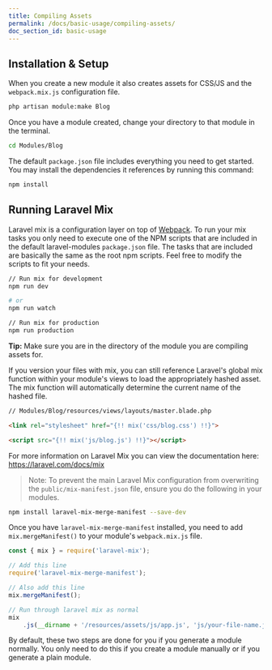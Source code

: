 ```yaml
---
title: Compiling Assets
permalink: /docs/basic-usage/compiling-assets/
doc_section_id: basic-usage
---
```


## Installation & Setup

When you create a new module it also creates assets for CSS/JS and the `webpack.mix.js` configuration file.

```bash
php artisan module:make Blog
```

Once you have a module created, change your directory to that module in the terminal.

```bash
cd Modules/Blog
```

The default `package.json` file includes everything you need to get started. You may install the dependencies
it references by running this command:

```bash
npm install
```

## Running Laravel Mix

Laravel mix is a configuration layer on top of [Webpack](https://webpack.js.org). To run your mix tasks you only
need to execute one of the NPM scripts that are included in the default laravel-modules `package.json` file.
The tasks that are included are basically the same as the root npm scripts. Feel free to modify the scripts to 
fit your needs.

```bash
// Run mix for development
npm run dev

# or
npm run watch

// Run mix for production
npm run production
```

**Tip:** Make sure you are in the directory of the module you are compiling assets for.

If you version your files with mix, you can still reference Laravel's global mix function within
your module's views to load the appropriately hashed asset. The mix function will automatically determine
the current name of the hashed file.

```html
// Modules/Blog/resources/views/layouts/master.blade.php

<link rel="stylesheet" href="{!! mix('css/blog.css') !!}">

<script src="{!! mix('js/blog.js') !!}"></script>
```

For more information on Laravel Mix you can view the documentation here: https://laravel.com/docs/mix

> Note: To prevent the main Laravel Mix configuration from overwriting the `public/mix-manifest.json` file,
> ensure you do the following in your modules.

```bash
npm install laravel-mix-merge-manifest --save-dev
```

Once you have `laravel-mix-merge-manifest` installed, you need to add `mix.mergeManifest()` to your module's `webpack.mix.js` file.

```js
const { mix } = require('laravel-mix');

// Add this line
require('laravel-mix-merge-manifest');

// Also add this line
mix.mergeManifest();

// Run through laravel mix as normal
mix
    .js(__dirname + '/resources/assets/js/app.js', 'js/your-file-name.js');
```

By default, these two steps are done for you if you generate a module normally. You only need to do this
if you create a module manually or if you generate a plain module.